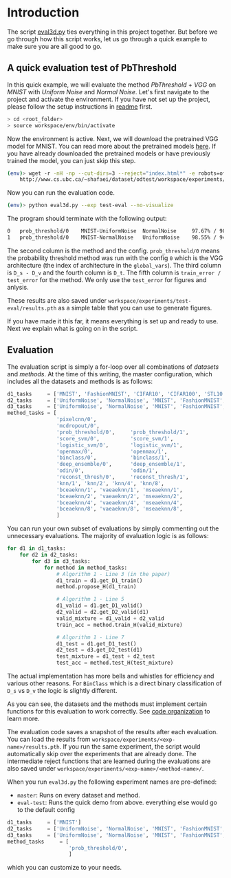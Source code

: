 # Introduction

The script [eval3d.py](../eval3d.py) ties everything in this project together. But before we go through how this script works, let us go through a quick example to make sure you are all good to go.

## A quick evaluation test of PbThreshold
In this quick example, we will evaluate the method *PbThreshold* + *VGG* on *MNIST* with *Uniform Noise* and *Normal Noise*.
Let's first navigate to the project and activate the environment. If you have not set up the project, please follow the setup instructions in [readme](../README.md#setup) first.

```bash
> cd <root_folder>
> source workspace/env/bin/activate
```

Now the environment is active. Next, we will download the pretrained VGG model for MNIST. You can read more about the pretrained models [here](pretrained.md). If you have already downloaded the pretrained models or have previously trained the model, you can just skip this step.

```bash
(env)> wget -r -nH -np --cut-dirs=3 --reject="index.html*" -e robots=off \
    http://www.cs.ubc.ca/~shafaei/dataset/odtest/workspace/experiments/model_ref/MNIST_VGG.HClass/MNIST.dataset/base/
```

Now you can run the evaluation code.

```bash
(env)> python eval3d.py --exp test-eval --no-visualize
```

The program should terminate with the following output:
```bash
0	prob_threshold/0	MNIST-UniformNoise	NormalNoise    	97.67% / 98.74%
1	prob_threshold/0	MNIST-NormalNoise	UniformNoise   	98.55% / 94.99%
```

The second column is the method and the config. `prob_threshold/0` means the probability threshold method was run with the config `0` which is the VGG architecture (the index of architecture in the `global_vars`). The third column is `D_s - D_v` and the fourth column is `D_t`. The fifth column is `train_error / test_error` for the method. We only use the `test_error` for figures and anlysis.

These results are also saved under `workspace/experiments/test-eval/results.pth` as a simple table that you can use to generate figures.

If you have made it this far, it means everything is set up and ready to use. Next we explain what is going on in the script.

## Evaluation

The evaluation script is simply a for-loop over all combinations of *datasets* and *methods*. At the time of this writing, the master configuration, which includes all the datasets and methods is as follows:
```python
d1_tasks     = ['MNIST', 'FashionMNIST', 'CIFAR10', 'CIFAR100', 'STL10', 'TinyImagenet']
d2_tasks     = ['UniformNoise', 'NormalNoise', 'MNIST', 'FashionMNIST', 'NotMNIST', 'CIFAR10', 'CIFAR100', 'STL10', 'TinyImagenet']
d3_tasks     = ['UniformNoise', 'NormalNoise', 'MNIST', 'FashionMNIST', 'NotMNIST', 'CIFAR10', 'CIFAR100', 'STL10', 'TinyImagenet']
method_tasks = [
                'pixelcnn/0',
                'mcdropout/0',
                'prob_threshold/0',     'prob_threshold/1',
                'score_svm/0',          'score_svm/1',
                'logistic_svm/0',       'logistic_svm/1',
                'openmax/0',            'openmax/1',
                'binclass/0',           'binclass/1',
                'deep_ensemble/0',      'deep_ensemble/1',
                'odin/0',               'odin/1',
                'reconst_thresh/0',     'reconst_thresh/1',
                'knn/1', 'knn/2', 'knn/4', 'knn/8',
                'bceaeknn/1', 'vaeaeknn/1', 'mseaeknn/1',
                'bceaeknn/2', 'vaeaeknn/2', 'mseaeknn/2',
                'bceaeknn/4', 'vaeaeknn/4', 'mseaeknn/4',
                'bceaeknn/8', 'vaeaeknn/8', 'mseaeknn/8',
                ]
```

You can run your own subset of evaluations by simply commenting out the unnecessary evaluations. The majority of evaluation logic is as follows:

```python
for d1 in d1_tasks:
    for d2 in d2_tasks:
        for d3 in d3_tasks:
            for method in method_tasks:
                # Algorithm 1 - Line 3 (in the paper)
                d1_train = d1.get_D1_train()
                method.propose_H(d1_train)

                # Algorithm 1 - Line 5
                d1_valid = d1.get_D1_valid()
                d2_valid = d2.get_D2_valid(d1)
                valid_mixture = d1_valid + d2_valid
                train_acc = method.train_H(valid_mixture)

                # Algorithm 1 - Line 7
                d1_test = d1.get_D1_test()
                d2_test = d3.get_D2_test(d1)
                test_mixture = d1_test + d2_test
                test_acc = method.test_H(test_mixture)
```

The actual implementation has more bells and whistles for efficiency and various other reasons. For `BinClass` which is a direct binary classification of `D_s` vs `D_v` the logic is slightly different.

As you can see, the datasets and the methods must implement certain functions for this evaluation to work correctly. See [code organization](code_organization.md) to learn more.

The evaluation code saves a snapshot of the results after each evaluation. You can load the results from `workspace/experiments/<exp-name>/results.pth`. If you run the same experiment, the script would automatically skip over the experiments that are already done. The intermediate reject functions that are learned during the evaluations are also saved under `workspace/experiments/<exp-name>/<method-name>/`.

When you run `eval3d.py` the following experiment names are pre-defined:
- `master`: Runs on every dataset and method.
- `eval-test`: Runs the quick demo from above.
everything else would go to the default config
```python
d1_tasks     = ['MNIST']
d2_tasks     = ['UniformNoise', 'NormalNoise', 'MNIST', 'FashionMNIST', 'NotMNIST', 'CIFAR10', 'CIFAR100', 'STL10', 'TinyImagenet']
d3_tasks     = ['UniformNoise', 'NormalNoise', 'MNIST', 'FashionMNIST', 'NotMNIST', 'CIFAR10', 'CIFAR100', 'STL10', 'TinyImagenet']
method_tasks     = [
                    'prob_threshold/0',
                    ]

```
which you can customize to your needs.